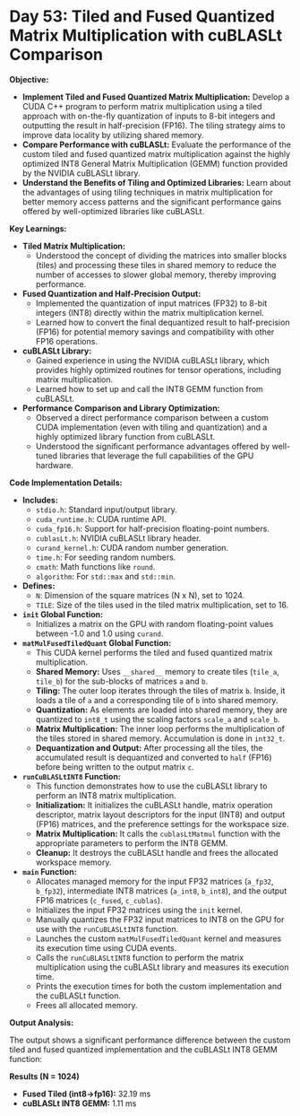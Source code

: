 # Day 53: Tiled and Fused Quantized Matrix Multiplication with cuBLASLt Comparison

**Objective:**
- **Implement Tiled and Fused Quantized Matrix Multiplication:** Develop a CUDA C++ program to perform matrix multiplication using a tiled approach with on-the-fly quantization of inputs to 8-bit integers and outputting the result in half-precision (FP16). The tiling strategy aims to improve data locality by utilizing shared memory.
- **Compare Performance with cuBLASLt:** Evaluate the performance of the custom tiled and fused quantized matrix multiplication against the highly optimized INT8 General Matrix Multiplication (GEMM) function provided by the NVIDIA cuBLASLt library.
- **Understand the Benefits of Tiling and Optimized Libraries:** Learn about the advantages of using tiling techniques in matrix multiplication for better memory access patterns and the significant performance gains offered by well-optimized libraries like cuBLASLt.

**Key Learnings:**
- **Tiled Matrix Multiplication:**
    - Understood the concept of dividing the matrices into smaller blocks (tiles) and processing these tiles in shared memory to reduce the number of accesses to slower global memory, thereby improving performance.
- **Fused Quantization and Half-Precision Output:**
    - Implemented the quantization of input matrices (FP32) to 8-bit integers (INT8) directly within the matrix multiplication kernel.
    - Learned how to convert the final dequantized result to half-precision (FP16) for potential memory savings and compatibility with other FP16 operations.
- **cuBLASLt Library:**
    - Gained experience in using the NVIDIA cuBLASLt library, which provides highly optimized routines for tensor operations, including matrix multiplication.
    - Learned how to set up and call the INT8 GEMM function from cuBLASLt.
- **Performance Comparison and Library Optimization:**
    - Observed a direct performance comparison between a custom CUDA implementation (even with tiling and quantization) and a highly optimized library function from cuBLASLt.
    - Understood the significant performance advantages offered by well-tuned libraries that leverage the full capabilities of the GPU hardware.

**Code Implementation Details:**

- **Includes:**
    - `stdio.h`: Standard input/output library.
    - `cuda_runtime.h`: CUDA runtime API.
    - `cuda_fp16.h`: Support for half-precision floating-point numbers.
    - `cublasLt.h`: NVIDIA cuBLASLt library header.
    - `curand_kernel.h`: CUDA random number generation.
    - `time.h`: For seeding random numbers.
    - `cmath`: Math functions like `round`.
    - `algorithm`: For `std::max` and `std::min`.
- **Defines:**
    - `N`: Dimension of the square matrices (N x N), set to 1024.
    - `TILE`: Size of the tiles used in the tiled matrix multiplication, set to 16.
- **`init` Global Function:**
    - Initializes a matrix on the GPU with random floating-point values between -1.0 and 1.0 using `curand`.
- **`matMulFusedTiledQuant` Global Function:**
    - This CUDA kernel performs the tiled and fused quantized matrix multiplication.
    - **Shared Memory:** Uses `__shared__` memory to create tiles (`tile_a`, `tile_b`) for the sub-blocks of matrices `a` and `b`.
    - **Tiling:** The outer loop iterates through the tiles of matrix `b`. Inside, it loads a tile of `a` and a corresponding tile of `b` into shared memory.
    - **Quantization:** As elements are loaded into shared memory, they are quantized to `int8_t` using the scaling factors `scale_a` and `scale_b`.
    - **Matrix Multiplication:** The inner loop performs the multiplication of the tiles stored in shared memory. Accumulation is done in `int32_t`.
    - **Dequantization and Output:** After processing all the tiles, the accumulated result is dequantized and converted to `half` (FP16) before being written to the output matrix `c`.
- **`runCuBLASLtINT8` Function:**
    - This function demonstrates how to use the cuBLASLt library to perform an INT8 matrix multiplication.
    - **Initialization:** It initializes the cuBLASLt handle, matrix operation descriptor, matrix layout descriptors for the input (INT8) and output (FP16) matrices, and the preference settings for the workspace size.
    - **Matrix Multiplication:** It calls the `cublasLtMatmul` function with the appropriate parameters to perform the INT8 GEMM.
    - **Cleanup:** It destroys the cuBLASLt handle and frees the allocated workspace memory.
- **`main` Function:**
    - Allocates managed memory for the input FP32 matrices (`a_fp32`, `b_fp32`), intermediate INT8 matrices (`a_int8`, `b_int8`), and the output FP16 matrices (`c_fused`, `c_cublas`).
    - Initializes the input FP32 matrices using the `init` kernel.
    - Manually quantizes the FP32 input matrices to INT8 on the GPU for use with the `runCuBLASLtINT8` function.
    - Launches the custom `matMulFusedTiledQuant` kernel and measures its execution time using CUDA events.
    - Calls the `runCuBLASLtINT8` function to perform the matrix multiplication using the cuBLASLt library and measures its execution time.
    - Prints the execution times for both the custom implementation and the cuBLASLt function.
    - Frees all allocated memory.

**Output Analysis:**

The output shows a significant performance difference between the custom tiled and fused quantized implementation and the cuBLASLt INT8 GEMM function:


**Results (N = 1024)**
- **Fused Tiled (int8→fp16):** 32.19 ms
- **cuBLASLt INT8 GEMM:** 1.11 ms
